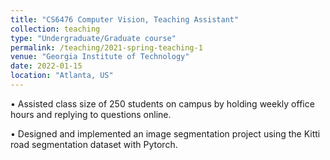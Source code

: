 ```yaml
---
title: "CS6476 Computer Vision, Teaching Assistant"
collection: teaching
type: "Undergraduate/Graduate course"
permalink: /teaching/2021-spring-teaching-1
venue: "Georgia Institute of Technology"
date: 2022-01-15
location: "Atlanta, US"
---
```

• Assisted class size of 250 students on campus by holding weekly office hours and replying to questions online.

• Designed and implemented an image segmentation project using the Kitti road segmentation dataset with Pytorch.
